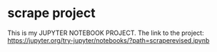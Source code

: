 # scrape project 
This is my JUPYTER NOTEBOOK PROJECT.
The link to the project: https://jupyter.org/try-jupyter/notebooks/?path=scraperevised.ipynb
